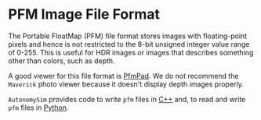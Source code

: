 # PFM Image File Format

The Portable FloatMap (PFM) file format stores images with floating-point pixels and hence is not restricted to the 8-bit unsigned integer value range of 0-255. This is useful for HDR images or images that describes something other than colors, such as depth.

A good viewer for this file format is [PfmPad](https://sourceforge.net/projects/pfmpad/). We do not recommend the `Maverick` photo viewer because it doesn't display depth images properly.

`AutonomySim` provides code to write `pfm` files in [C++](https://github.com/nervosys/AutonomySim/blob/main/AutonomyLib/include/common/common_utils/Utils.hpp#L637) and, to read and write `pfm` files in [Python](https://github.com/nervosys/AutonomySim/tree/master/PythonClient//AutonomySim/utils.py#L122).
